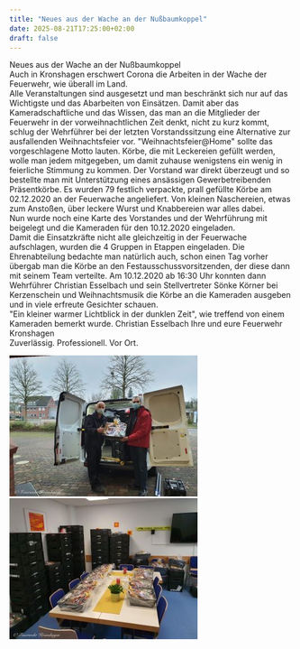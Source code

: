 ```yaml
---
title: "Neues aus der Wache an der Nußbaumkoppel"
date: 2025-08-21T17:25:00+02:00
draft: false
---
```


Neues aus der Wache an der Nußbaumkoppel  
Auch in Kronshagen erschwert Corona die Arbeiten in der Wache der Feuerwehr, wie überall im Land.  
Alle Veranstaltungen sind ausgesetzt und man beschränkt sich nur auf das Wichtigste und das Abarbeiten von Einsätzen.
Damit aber das Kameradschaftliche und das Wissen, das man an die Mitglieder der Feuerwehr in der vorweihnachtlichen Zeit denkt, nicht zu kurz kommt, schlug der Wehrführer bei der letzten Vorstandssitzung eine Alternative zur ausfallenden Weihnachtsfeier vor.
"Weihnachtsfeier@Home" sollte das vorgeschlagene Motto lauten. Körbe, die mit Leckereien gefüllt werden, wolle man jedem mitgegeben, um damit zuhause wenigstens ein wenig in feierliche Stimmung zu kommen. Der Vorstand war direkt überzeugt und so bestellte man mit Unterstützung eines ansässigen Gewerbetreibenden Präsentkörbe.
Es wurden 79 festlich verpackte, prall gefüllte Körbe am 02.12.2020 an der Feuerwache angeliefert. Von kleinen Naschereien, etwas zum Anstoßen, über leckere Wurst und Knabbereien war alles dabei.   
Nun wurde noch eine Karte des Vorstandes und der Wehrführung mit beigelegt und die Kameraden für den 10.12.2020 eingeladen.  
Damit die Einsatzkräfte nicht alle gleichzeitig in der Feuerwache aufschlagen, wurden die 4 Gruppen in Etappen eingeladen. Die Ehrenabteilung bedachte man natürlich auch, schon einen Tag vorher übergab man die Körbe an den Festausschussvorsitzenden, der diese dann mit seinem Team verteilte.
Am 10.12.2020 ab 16:30 Uhr konnten dann Wehrführer Christian Esselbach und sein Stellvertreter Sönke Körner bei Kerzenschein und Weihnachtsmusik die Körbe an die Kameraden ausgeben und in viele erfreute Gesichter schauen.  
"Ein kleiner warmer Lichtblick in der dunklen Zeit", wie treffend von einem Kameraden bemerkt wurde.
Christian Esselbach
Ihre und eure Feuerwehr Kronshagen  
Zuverlässig. Professionell. Vor Ort.  
  

[![Präsentkörbe](img/b_0_250_16777215_00_images_artikel_Weihnachten2020_1.jpg)](/images/artikel/Weihnachten2020_1.jpg) [![Präsentkörbe](img/b_0_250_16777215_00_images_artikel_Weihnachten2020_2.jpg)](/images/artikel/Weihnachten2020_2.jpg)
